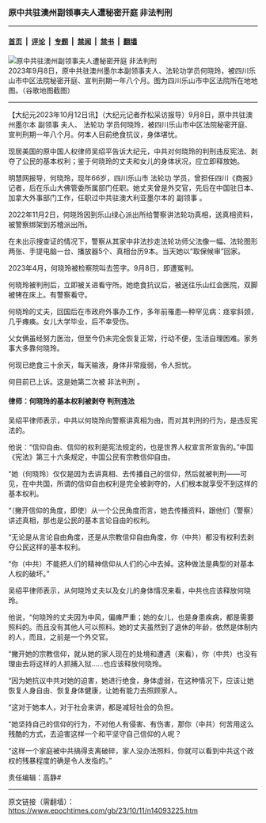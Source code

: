 ### 原中共驻澳州副领事夫人遭秘密开庭 非法判刑

---

#### [首页](../../../..?n14093225) &nbsp;|&nbsp; [评论](../../../../../epoch-comment?n14093225) &nbsp;|&nbsp; [专题](../../../../../epoch-special?n14093225) &nbsp;|&nbsp; [禁闻](../../../../../epoch-news?n14093225) &nbsp;|&nbsp; [禁书](../../../../../books?n14093225) &nbsp;|&nbsp; [翻墙](https://github.com/gfw-breaker/nogfw/blob/master/README.md?n14093225)


<div><img alt="原中共驻澳州副领事夫人遭秘密开庭 非法判刑" class="attachment-djy_600_400 size-djy_600_400 wp-post-image" src="https://i.epochtimes.com/assets/uploads/2023/10/id14093235-Screen-Shot-2023-10-11-at-1.53.19-PM-600x400.png"/>
<div class="caption">
 2023年9月8日，原中共驻澳州墨尔本副领事夫人、法轮功学员何晓玲，被四川乐山市中区法院秘密开庭、宣判刑期一年八个月。图为四川乐山市中区法院所在地地图。（谷歌地图截图）
</div></div><hr/><div class="post_content" id="artbody" itemprop="articleBody">
 <!-- article content begin -->
 <p>
  【大纪元2023年10月12日讯】（大纪元记者乔松采访报导）9月8日，原中共驻澳州墨尔本
  <ok href="https://www.epochtimes.com/gb/tag/%E5%89%AF%E9%A2%86%E4%BA%8B.html">
   副领事
  </ok>
  夫人、
  <ok href="https://www.epochtimes.com/gb/tag/%E6%B3%95%E8%BD%AE%E5%8A%9F.html">
   法轮功
  </ok>
  学员何晓玲，被四川乐山市中区法院秘密开庭、宣判刑期一年八个月。何本人目前绝食抗议，身体堪忧。
 </p>
 <p>
  现居美国的原中国人权律师吴绍平告诉大纪元，中共对何晓玲的判刑违反宪法、剥夺了公民的基本权利；鉴于何晓玲的丈夫和女儿的身体状况，应立即释放她。
 </p>
 <p>
  明慧网报导，何晓玲，现年66岁，四川乐山市
  <ok href="https://www.epochtimes.com/gb/tag/%E6%B3%95%E8%BD%AE%E5%8A%9F.html">
   法轮功
  </ok>
  学员，曾担任四川《商报》记者，后在乐山大佛管委所属部门任职。她丈夫曾是外交官，先后在中国驻日本、加拿大外事部门工作，任职过中共驻澳大利亚墨尔本的
  <ok href="https://www.epochtimes.com/gb/tag/%E5%89%AF%E9%A2%86%E4%BA%8B.html">
   副领事
  </ok>
  。
 </p>
 <p>
  2022年11月2日，何晓玲因到乐山绿心派出所给警察讲法轮功真相，送真相资料，被警察绑架到苏稽派出所。
 </p>
 <p>
  在未出示搜查证的情况下，警察从其家中非法抄走法轮功师父法像一幅、法轮图形两张、手提电脑一台、播放器5个、真相台历9本。当天她以“取保候审”回家。
 </p>
 <p>
  2023年4月，何晓玲被检察院叫去签字。9月8日，即遭冤判。
 </p>
 <p>
  何晓玲被判刑后，立即被关进看守所。她绝食抗议后，被送往乐山红会医院，双脚被铐在床上。有警察看守。
 </p>
 <p>
  何晓玲的丈夫，回国后在市政府外事办工作，多年前罹患—种罕见病：痉挛斜颈，几乎瘫痪。女儿大学毕业，后不幸受伤。
 </p>
 <p>
  父女俩虽经努力医治，但至今仍未完全恢复正常，行动不便，生活自理困难。家务事大多靠何晓玲。
 </p>
 <p>
  何现已绝食三十余天，每天输液，身体非常瘦弱，令人担忧。
 </p>
 <p>
  何目前已上诉。这是她第二次被
  <ok href="https://www.epochtimes.com/gb/tag/%E9%9D%9E%E6%B3%95%E5%88%A4%E5%88%91.html">
   非法判刑
  </ok>
  。
 </p>
 <h4>
  律师：何晓玲的基本权利被剥夺 判刑违法
 </h4>
 <p>
  吴绍平律师表示，中共以何晓玲向警察讲真相为由，而对其判刑的行为，是违反宪法的。
 </p>
 <p>
  他说：“信仰自由、信仰的权利是宪法规定的，也是世界人权宣言所宣告的。”中国《宪法》第三十六条规定，中国公民有宗教信仰自由。
 </p>
 <p>
  “她（何晓玲）仅仅是因为去讲真相、去传播自己的信仰，然后就被判刑——可见，在中共国，所谓的信仰自由权利是完全被剥夺的，人们根本就享受不到这样的基本权利。
 </p>
 <p>
  “（撇开信仰的角度，即使）从一个公民角度而言，她去传播资料，跟他们（警察）讲述真相，那也是公民的基本言论自由的权利。
 </p>
 <p>
  “无论是从言论自由角度，还是从宗教信仰自由角度，你（中共）都没有权利去剥夺公民这样的基本权利。
 </p>
 <p>
  “你（中共）不能把人们的精神信仰从人们的心中去掉。这种做法是典型的对基本人权的破坏。”
 </p>
 <p>
  吴绍平律师表示，从何晓玲丈夫以及女儿的身体情况来看，中共也应该释放何晓玲。
 </p>
 <p>
  他说，“何晓玲的丈夫因为中风，偏瘫严重；她的女儿，也是身患疾病，都是需要照料的。而且没有其他人可以照料。她的丈夫虽然到了退休的年龄，依然是体制内的人，而且，之前是一个外交官。
 </p>
 <p>
  “撇开她的宗教信仰，就从她的家人现在的处境和遭遇（来看），你（中共）也没有理由去将这样的人抓捕入狱……也应该释放何晓玲。
 </p>
 <p>
  “因为她抗议中共对她的迫害，她进行绝食，身体虚弱，在这种情况下，应该让她恢复人身自由、恢复身体健康，让她有能力去照顾家人。
 </p>
 <p>
  “这对于她本人，对于社会来讲，都是减轻社会的负担。
 </p>
 <p>
  “她坚持自己的信仰的行为，不对他人有侵害、有伤害，那你（中共）何苦用这么残酷的方式，去迫害这样一个和平坚守自己信仰的人呢？
 </p>
 <p>
  “这样一个家庭被中共搞得支离破碎，家人没办法照料，你就可以看到中共这个政权的残暴程度的确是令人发指的。”
 </p>
 <p>
  责任编辑：高静#
 </p>
 <!-- article content end -->
 <div id="below_article_ad">
 </div>
</div>


---

原文链接（需翻墙）：https://www.epochtimes.com/gb/23/10/11/n14093225.htm